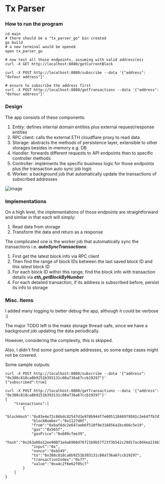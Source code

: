 # Tx Parser

### How to run the program
```
cd main
# there should be a "tx_parser_go" bin created
go build
# a new terminal would be opened
open tx_parser_go

# now test all those endpoints, assuming with valid address(es)
curl -X GET http://localhost:8080/getCurrentBlock

curl -X POST http://localhost:8080/subscribe --data '{"address": "0xYour address"}'

# ensure to subscribe the address first
curl -X POST http://localhost:8080/getTransactions --data '{"address": "0xYour address"}'
```

### Design
The app consists of these components:
1. Entity: defines internal domain entities plus external request/response entities
2. RPC client: calls the external ETH cloudflare proxy to read data
3. Storage: abstracts the methods of persistence layer, extensible to other storages besides in-memory e.g. DB
4. Handler: forwards different requests to API endpoints then to specific controller methods
5. Controller: implements the specific business logic for those endpoints plus the transaction auto sync job logic
6. Worker: a background job that automatically update the transactions of subscribed addresses

![image](https://github.com/LK-Tmac1/tx_parser_go/assets/7871066/6729004a-c8d2-4c8e-832a-fec706d2e095)

### Implementations
On a high level, the implementations of those endpoints are straightforward and similar in that each will simply:
1. Read data from storage
2. Transform the data and return as a response

The complicated one is the worker job that automatically sync the transactions i.e. ***autoSyncTransactions***:
1. First get the latest block info via RPC client
2. Then find the range of block IDs between the last saved block ID and this latest block ID
3. For each block ID within this range, find the block info with transaction details via ***eth_getBlockByNumber***
4. For each detailed transaction, if its address is subscribed before, persist its info to storage

### Misc. Items
I added many logging to better debug the app, although it could be verbose :)

The major TODO left is the make storage thread-safe, since we have a background job updating the data periodically.

However, considering the complexity, this is skipped. 

Also, I didn't find some good sample addresses, so some edge cases might not be covered.

Some sample outputs:
```
curl -X POST http://localhost:8080/subscribe --data '{"address": "0x388c818ca8b9251b393131c08a736a67ccb19297"}' 
{"subscribed":true}

curl -X POST http://localhost:8080/getTransactions --data '{"address": "0x388c818ca8b9251b393131c08a736a67ccb19297"}'
{
    "transactions":[
        {
            "blockHash":"0x83e4e72c86bdc82547d1e970b944f7e00511846979501c2e647fb7d760450a70",
            "blockNumber":"0x1127d0f",
            "from":"0xbaf6dc2e647aeb6f510f9e318856a1bcd66c5e19",
            "gas":"0x565f",
            "gasPrice":"0x680cfee39",
            "hash":"0x263a06a12ee90071e4a6968d76f21b9b57f23f3b542c29d17ac8d4ea214b7e91",
            "input":"0x",
            "nonce":"0xb549",
            "to":"0x388c818ca8b9251b393131c08a736a67ccb19297",
            "transactionIndex":"0x77",
            "value":"0xa4c2f6e62f05c7"
        }
    ]
}
```
